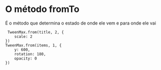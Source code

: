 # O método fromTo
É o método que determina o estado de onde ele vem e para onde ele vai

```
 TweenMax.from(title, 2, {
    scale: 2
})
TweenMax.from(items, 1, { 
    y: 600,
    rotation: 180,
    opacity: 0
})
```
